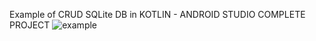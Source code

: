 Example of CRUD SQLite DB in KOTLIN - ANDROID STUDIO COMPLETE PROJECT
![example](https://github.com/Dilipk121/NotesAppSQL/assets/137882059/8f6313b7-85fb-419e-b8a6-b2586802a04d)
